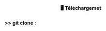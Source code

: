 <h3 align="center">🖥️ Téléchargemet</h3>

<h3 align="left"> >> git clone  :</h3>
<p align="left">
</p>
